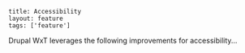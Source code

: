 ```
title: Accessibility
layout: feature
tags: ['feature']
```

Drupal WxT leverages the following improvements for accessibility...
